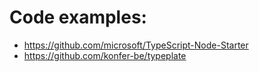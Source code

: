  # Code examples:
- https://github.com/microsoft/TypeScript-Node-Starter
- https://github.com/konfer-be/typeplate